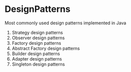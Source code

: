 # DesignPatterns
Most commonly used design patterns implemented in Java
1. Strategy design patterns
2. Observer design patterns
3. Factory design patterns
4. Abstract Factory design patterns
5. Builder design patterns
6. Adapter design patterns
7. Singleton design patterns
